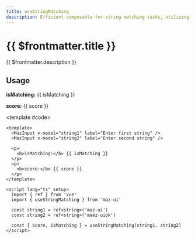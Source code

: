 ```yaml
---
title: useStringMatching
description: Efficient composable for string matching tasks, utilizing Levenshtein distance calculation. Simplify comparison operations with minimal setup. Enhance text similarity checks effortlessly.
---
```


# {{ $frontmatter.title }}

{{ $frontmatter.description }}

## Usage

<ComponentDemo>
  <div class="maz-flex maz-gap-4 maz-items-start maz-flex-wrap maz-mb-4">
    <MazInput v-model="string1" label="Enter first string" />
    <MazInput v-model="string2" label="Enter second string" />
  </div>

  <p class="!maz-mb-1">
    <b>isMatching:</b> {{ isMatching }}
  </p>
  <p class="!maz-my-0">
    <b>score:</b> {{ score }}
  </p>

  <template #code>

  ```vue
  <template>
    <MazInput v-model="string1" label="Enter first string" />
    <MazInput v-model="string2" label="Enter second string" />

    <p>
      <b>isMatching:</b> {{ isMatching }}
    </p>
    <p>
      <b>score:</b> {{ score }}
    </p>
  </template>

  <script lang="ts" setup>
    import { ref } from 'vue'
    import { useStringMatching } from 'maz-ui'

    const string1 = ref<string>('maz-ui')
    const string2 = ref<string>('màéz-uiok')

    const { score, isMatching } = useStringMatching(string1, string2)
  </script>
  ```

  </template>

</ComponentDemo>

<script lang="ts" setup>
  import { ref } from 'vue'
  import { useStringMatching } from 'maz-ui'

  const string1 = ref<string>('maz-ui')
  const string2 = ref<string>('méz-ui')

  const { score, isMatching } = useStringMatching(string1, string2, 0.75)
</script>
